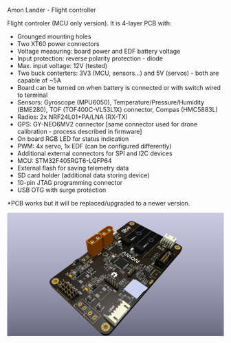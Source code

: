 Amon Lander - Flight controller

Flight controler (MCU only version). It is 4-layer PCB with:<br />
- Grounged mounting holes
- Two XT60 power connectors
- Voltage measuring: board power and EDF battery voltage
- Input protection: reverse polarity protection - diode
- Max. input voltage: 12V (tested)
- Two buck conterters: 3V3 (MCU, sensors...) and 5V (servos) - both are capable of ~5A
- Board can be turned on when battery is connected or with switch wired to terminal 
- Sensors: Gyroscope (MPU6050), Temperature/Pressure/Humidity (BME280), TOF (TOF400C-VL53L1X) connector, Compas (HMC5883L)
- Radios: 2x NRF24L01+PA/LNA (RX-TX)
- GPS: GY-NEO6MV2 connector [same connector used for drone calibration - process described in firmware]
- On board RGB LED for status indication
- PWM: 4x servo, 1x EDF (can be configured differently)
- Additional external connectors for SPI and I2C devices
- MCU: STM32F405RGT6-LQFP64
- External flash for saving telemetry data
- SD card holder (additional data storing device)
- 10-pin JTAG programming connector
- USB OTG with surge protection

*PCB works but it will be replaced/upgraded to a newer version.

![alt text](https://github.com/TilenTinta/Amon_Lander/blob/main/Pictures/PCB/PCB_FB1.PNG)

